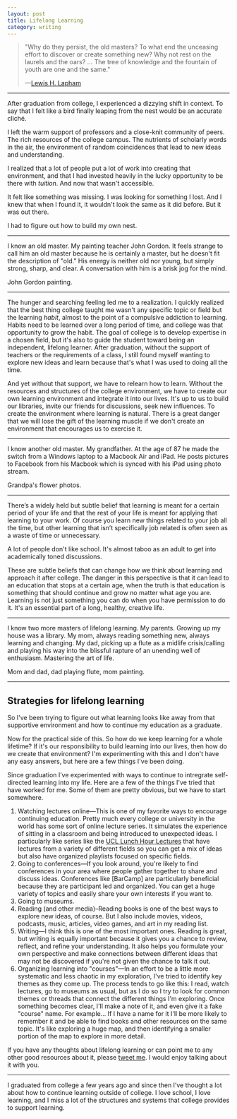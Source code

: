 ```yaml
---
layout: post
title: Lifelong Learning
category: writing
---
```


>"Why do they persist, the old masters? To what end the unceasing effort to discover or create something new? Why not rest on the laurels and the oars? ... The tree of knowledge and the fountain of youth are one and the same."
>
>—[Lewis H. Lapham](http://www.nytimes.com/interactive/2014/10/23/magazine/old-masters-at-top-of-their-game.html)

---

After graduation from college, I experienced a dizzying shift in context. To say that I felt like a bird finally leaping from the nest would be an accurate cliché.

I left the warm support of professors and a close-knit community of peers. The rich resources of the college campus. The nutrients of scholarly words in the air, the environment of random coincidences that lead to new ideas and understanding.

I realized that a lot of people put a lot of work into creating that environment, and that I had invested heavily in the lucky opportunity to be there with *tuition*. And now that wasn't accessible.

It felt like something was missing. I was looking for something I lost. And I knew that when I found it, it wouldn't look the same as it did before. But it was out there.

I had to figure out how to build my own nest.


---

I know an old master. My painting teacher John Gordon. It feels strange to call him an old master because he is certainly a master, but he doesn't fit the description of "old." His energy is neither old nor young, but simply strong, sharp, and clear. A conversation with him is a brisk jog for the mind.

John Gordon painting.

---

The hunger and searching feeling led me to a realization. I quickly realized that the best thing college taught me wasn't any specific topic or field but the learning *habit*, almost to the point of a compulsive addiction to learning. Habits need to be learned over a long period of time, and college was that opportunity to grow the habit. The goal of college is to develop expertise in a chosen field, but it's also to guide the student toward being an independent, lifelong learner. After graduation, without the support of teachers or the requirements of a class, I still found myself wanting to explore new ideas and learn because that's what I was used to doing all the time.

And yet without that support, we have to relearn how to learn. Without the resources and structures of the college environment, we have to create our own learning environment and integrate it into our lives. It's up to us to build our libraries, invite our friends for discussions, seek new influences. To create the environment where learning is natural. There is a great danger that we will lose the gift of the learning muscle if we don't create an environment that encourages us to exercise it.

---

I know another old master. My grandfather. At the age of 87 he made the switch from a Windows laptop to a Macbook Air and iPad. He posts pictures to Facebook from his Macbook which is synced with his iPad using photo stream.

Grandpa's flower photos.

---

There’s a widely held but subtle belief that learning is meant for a certain period of your life and that the rest of your life is meant for applying that learning to your work. Of course you learn new things related to your job all the time, but other learning that isn’t specifically job related is often seen as a waste of time or unnecessary.

A lot of people don't like school. It's almost taboo as an adult to get into academically toned discussions.

These are subtle beliefs that can change how we think about learning and approach it after college. The danger in this perspective is that it can lead to an education that stops at a certain age, when the truth is that education is something that should continue and grow no matter what age you are. Learning is not just something you can do when you have permission to do it. It's an essential part of a long, healthy, creative life.

---

I know two more masters of lifelong learning. My parents. Growing up my house was a library. My mom, always reading something new, always learning and changing. My dad, picking up a flute as a midlife crisis/calling and playing his way into the blissful rapture of an unending well of enthusiasm. Mastering the art of life.

Mom and dad, dad playing flute, mom painting.

---

## Strategies for lifelong learning

So I've been trying to figure out what learning looks like away from that supportive environment and how to continue my education as a graduate.

Now for the practical side of this. So how do we keep learning for a whole lifetime? If it's our responsibility to build learning into our lives, then how do we create that environment? I'm experimenting with this and I don't have any easy answers, but here are a few things I've been doing.

Since graduation I’ve experimented with ways to continue to intregrate self-directed learning into my life. Here are a few of the things I've tried that have worked for me. Some of them are pretty obvious, but we have to start somewhere.

1. Watching lectures online—This is one of my favorite ways to encourage continuing education. Pretty much every college or university in the world has some sort of online lecture series. It simulates the experience of sitting in a classroom and being introduced to unexpected ideas. I particularly like series like the [UCL Lunch Hour Lectures](https://www.youtube.com/playlist?list=PL3pa6ekyhtl2rdDzsF3JtJse37djBe2MF) that have lectures from a variety of different fields so you can get a mix of ideas but also have organized playlists focused on specific fields.
2. Going to conferences—If you look around, you're likely to find conferences in your area where people gather together to share and discuss ideas. Conferences like [BarCamp] are particularly beneficial because they are participant led and organized. You can get a huge variety of topics and easily share your own interests if you want to.
3. Going to museums.
4. Reading (and other media)–Reading books is one of the best ways to explore new ideas, of course. But I also include movies, videos, podcasts, music, articles, video games, and art in my reading list.
5. Writing—I think this is one of the most important ones. Reading is great, but writing is equally important because it gives you a chance to review, reflect, and refine your understanding. It also helps you formulate your own perspective and make connections between different ideas that may not be discovered if you're not given the chance to talk it out.
6. Organizing learning into "courses"—In an effort to be a little more systematic and less chaotic in my exploration, I've tried to identify key themes as they come up. The process tends to go like this: I read, watch lectures, go to museums as usual, but as I do so I try to look for common themes or threads that connect the different things I'm exploring. Once something becomes clear, I'll make a note of it, and even give it a fake "course" name. For example... If I have a name for it I'll be more likely to remember it and be able to find books and other resources on the same topic. It's like exploring a huge map, and then identifying a smaller portion of the map to explore in more detail.

If you have any thoughts about lifelong learning or can point me to any other good resources about it, please [tweet me](http://twitter.com/kev_mcg). I would enjoy talking about it with you.

---

I graduated from college a few years ago and since then I’ve thought a lot about how to continue learning outside of college. I love school, I love learning, and I miss a lot of the structures and systems that college provides to support learning. 